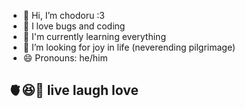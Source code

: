 - 👋 Hi, I’m chodoru :3
- 👀 I love bugs and coding
- 🌱 I'm currently learning everything
- 💞️ I’m looking for joy in life (neverending pilgrimage)
- 😄 Pronouns: he/him
## 🫀😆💌 live laugh love

<!---
chodoru/chodoru is a ✨ special ✨ repository because its `README.md` (this file) appears on your GitHub profile.
You can click the Preview link to take a look at your changes.
--->
